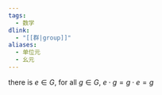 ```yaml
---
tags:
  - 数学
dlink:
  - "[[群|group]]"
aliases:
  - 单位元
  - 幺元
---
```

there is $e \in G$, for all $g \in G$, $e\cdot g=g\cdot e=g$